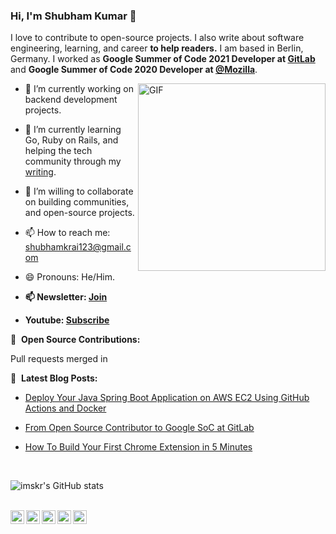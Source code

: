 ### Hi, I'm Shubham Kumar 👋

I love to contribute to open-source projects. I also write about software engineering, learning, and career **to help readers.** I am based in Berlin, Germany. I worked as **Google Summer of Code 2021 Developer at [GitLab](https://gitlab.com)** and **Google Summer of Code 2020 Developer at [@Mozilla](https://github.com/mozilla)**. 

<img align="right" alt="GIF" height="300px" width="300px" src="./assets/skr-sig.gif" />

- 🔭 I’m currently working on backend development projects.
- 🌱 I’m currently learning Go, Ruby on Rails, and helping the tech community through my [writing](https://medium.com/@imskr).
- 👯 I’m willing to collaborate on building communities, and open-source projects.
- 📫 How to reach me: shubhamkrai123@gmail.com
- 😄 Pronouns: He/Him.
- **📫 Newsletter: [Join](https://relentless-hustler-6722.ck.page/410dad83c2)**

- **Youtube: [Subscribe](https://www.youtube.com/channel/UC7-FIPYuGBxD5RzInWIXF4w)**

🦊 &nbsp;**Open Source Contributions:**
<!-- MERGED_PULL_REQUESTS_START -->
Pull requests merged in
<!-- MERGED_PULL_REQUESTS_END -->

📕 &nbsp;**Latest Blog Posts:**
<!-- BLOG-LIST-START -->
- [Deploy Your Java Spring Boot Application on AWS EC2 Using GitHub Actions and Docker](https://medium.com/geekculture/deploy-your-spring-boot-java-application-to-aws-ec2-using-github-actions-and-docker-e28c456a4b1a?source=rss-2612c96405e4------2)

- [From Open Source Contributor to Google SoC at GitLab](https://medium.com/geekculture/gitlab-google-summer-of-code-e5e819547ee7?source=rss-2612c96405e4------2)

- [How To Build Your First Chrome Extension in 5 Minutes](https://medium.com/dailyjs/how-to-build-your-first-chrome-extension-in-5-min-1dbe3eb94575?source=rss-2612c96405e4------2)
<!-- BLOG-LIST-END -->

<br>

![imskr's GitHub stats](https://github-readme-stats.vercel.app/api?username=imskr&theme=moltack&show_icons=true)

<br>
<a href="https://twitter.com/TheTweetOfSKR">
  <img align="left" alt="Shubham Kumar | Twitter" width="22px" src="https://cdn.jsdelivr.net/npm/simple-icons@v3/icons/twitter.svg" />
</a>
<a href="https://www.linkedin.com/in/imskr/">
  <img align="left" alt="Shubham's LinkdeIN" width="22px" src="https://cdn.jsdelivr.net/npm/simple-icons@v3/icons/linkedin.svg" />
</a>

<a href="https://imskr.medium.com">
  <img align="left" alt="Shubham's Blog" width="22px" src="https://cdn.jsdelivr.net/npm/simple-icons@3.0.1/icons/medium.svg" />
</a>
<a href="https://www.buymeacoffee.com/imskr">
  <img align="left" alt="Buy me a Coffee" width="22px" src="https://cdn.jsdelivr.net/npm/simple-icons@3.0.1/icons/buymeacoffee.svg" />
</a>
<a href="https://gitlab.com/imskr">
  <img align="left" alt="Shubham Kumar | GitLab" width="22px" src="https://cdn.jsdelivr.net/npm/simple-icons@v3/icons/gitlab.svg" />
</a>
